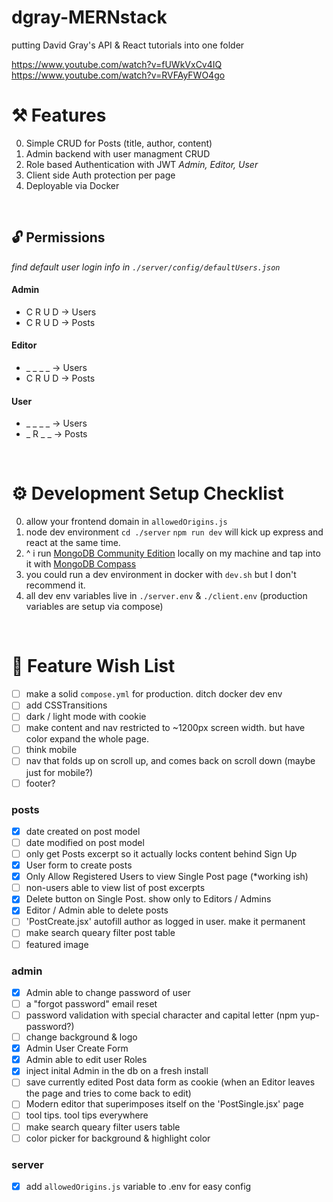 # dgray-MERNstack
putting David Gray's API &amp; React tutorials into one folder

https://www.youtube.com/watch?v=fUWkVxCv4IQ
https://www.youtube.com/watch?v=RVFAyFWO4go


# ⚒ Features 
0. Simple CRUD for Posts (title, author, content)
0. Admin backend with user managment CRUD
0. Role based Authentication with JWT *Admin, Editor, User*
0. Client side Auth protection per page
0. Deployable via Docker 
<br/>

## 🔓 Permissions
<i>find default user login info in `./server/config/defaultUsers.json`</i>

#### Admin
- C R U D -> Users
- C R U D -> Posts

#### Editor
- _ _ _ _ -> Users
- C R U D -> Posts

#### User
- _ _ _ _ -> Users
- _ R _ _ -> Posts
<br/>

# ⚙ Development Setup Checklist
0. allow your frontend domain in `allowedOrigins.js`
0. node dev environment `cd ./server` `npm run dev` will kick up express and react at the same time.
0. ^ i run <a href="https://www.mongodb.com/try/download/community">MongoDB Community Edition</a> locally on my machine and tap into it with <a href="https://www.mongodb.com/try/download/compass">MongoDB Compass</a> 
0. you could run a dev environment in docker with `dev.sh` but I don't recommend it.
0. all dev env variables live in `./server.env` & `./client.env` (production variables are setup via compose)
<br/>

# 🌠 Feature Wish List
- [ ] make a solid `compose.yml` for production. ditch docker dev env
- [ ] add CSSTransitions
- [ ] dark / light mode with cookie
- [ ] make content and nav restricted to ~1200px screen width. but have color expand the whole page. 
- [ ] think mobile
- [ ] nav that folds up on scroll up, and comes back on scroll down (maybe just for mobile?)
- [ ] footer?
### posts
- [x] date created on post model
- [ ] date modified on post model
- [ ] only get Posts excerpt so it actually locks content behind Sign Up
- [x] User form to create posts
- [x] Only Allow Registered Users to view Single Post page (*working ish)
- [ ] non-users able to view list of post excerpts
- [x] Delete button on Single Post. show only to Editors / Admins
- [x] Editor / Admin able to delete posts
- [ ] 'PostCreate.jsx' autofill author as logged in user. make it permanent
- [ ] make search queary filter post table
- [ ] featured image
### admin
- [x] Admin able to change password of user
- [ ] a "forgot password" email reset
- [ ] password validation with special character and capital letter (npm yup-password?)
- [ ] change background & logo
- [x] Admin User Create Form
- [x] Admin able to edit user Roles
- [x] inject inital Admin in the db on a fresh install
- [ ] save currently edited Post data form as cookie (when an Editor leaves the page and tries to come back to edit)
- [ ] Modern editor that superimposes itself on the 'PostSingle.jsx' page
- [ ] tool tips. tool tips everywhere
- [ ] make search queary filter users table
- [ ] color picker for background & highlight color
### server
- [x] add `allowedOrigins.js` variable to .env for easy config